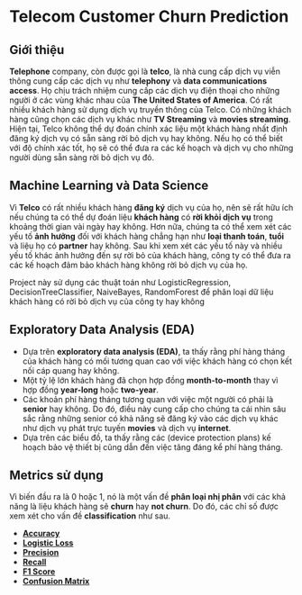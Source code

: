 # Telecom Customer Churn Prediction


## Giới thiệu

__Telephone__ company, còn được gọi là __telco__, là nhà cung cấp dịch vụ viễn thông cung cấp các dịch vụ như __telephony__ và __data communications access__. Họ chịu trách nhiệm cung cấp các dịch vụ điện thoại cho những người ở các vùng khác nhau của __The United States of America__. Có rất nhiều khách hàng sử dụng dịch vụ truyền thông của Telco. Có những khách hàng cũng chọn các dịch vụ khác như __TV Streaming__ và __movies streaming__. Hiện tại, Telco không thể dự đoán chính xác liệu một khách hàng nhất định đăng ký dịch vụ có sẵn sàng rời bỏ dịch vụ hay không. Nếu họ có thể biết với độ chính xác tốt, họ sẽ có thể đưa ra các kế hoạch và dịch vụ cho những người dùng sẵn sàng rời bỏ dịch vụ đó.

## Machine Learning và Data Science 

Vì __Telco__ có rất nhiều khách hàng __đăng ký__  dịch vụ của họ, nên sẽ rất hữu ích nếu chúng ta có thể dự đoán liệu __khách hàng__ có __rời khỏi dịch vụ__ trong khoảng thời gian vài ngày hay không. Hơn nữa, chúng ta có thể xem xét các yếu tố __ảnh hưởng__  đối với khách hàng chẳng hạn như __loại thanh toán__, __tuổi__ và liệu họ có __partner__ hay không. Sau khi xem xét các yếu tố này và nhiều yếu tố khác ảnh hưởng đến sự rời bỏ của khách hàng, công ty có thể đưa ra các kế hoạch đảm bảo khách hàng không rời bỏ dịch vụ của họ.

Project này sử dụng các thuật toán như LogisticRegression, DecisionTreeClassifier, NaiveBayes, RandomForest để phân loại dữ liệu khách hàng có rời bỏ dịch vụ của công ty hay không

## Exploratory Data Analysis (EDA)

* Dựa trên __exploratory data analysis (EDA)__, ta thấy rằng phí hàng tháng của khách hàng có mối tương quan cao với việc khách hàng có chọn kết nối cáp quang hay không.
* Một tỷ lệ lớn khách hàng đã chọn hợp đồng __month-to-month__ thay vì hợp đồng __year-long__ hoặc __two-year__.
* Các khoản phí hàng tháng tương quan với việc một người có phải là __senior__ hay không. Do đó, điều này cung cấp cho chúng ta  cái nhìn sâu sắc rằng những senior có khả năng sẽ đăng ký vào các dịch vụ khác như dịch vụ phát trực tuyến __movies__ và dịch vụ __internet__.
* Dựa trên các biểu đồ,  ta thấy rằng các (device protection plans) kế hoạch bảo vệ thiết bị cũng dẫn đến việc tăng đáng kể phí hàng tháng.

## Metrics sử dụng


Vì biến đầu ra là 0 hoặc 1, nó là một vấn đề __phân loại nhị phân__ với các khả năng là liệu khách hàng sẽ __churn__ hay __not churn__. Do đó, các chỉ số được xem xét cho vấn đề __classification__ như sau.
* [__Accuracy__](https://scikit-learn.org/stable/modules/generated/sklearn.metrics.accuracy_score.html)
* [__Logistic Loss__](https://scikit-learn.org/stable/modules/generated/sklearn.metrics.log_loss.html)
* [__Precision__](https://scikit-learn.org/stable/modules/generated/sklearn.metrics.precision_score.html)
* [__Recall__](https://scikit-learn.org/stable/modules/generated/sklearn.metrics.recall_score.html)
* [__F1 Score__](https://scikit-learn.org/stable/modules/generated/sklearn.metrics.f1_score.html)
* [__Confusion Matrix__](https://scikit-learn.org/stable/modules/generated/sklearn.metrics.confusion_matrix.html)
